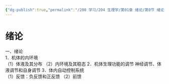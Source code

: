 ```yaml
---
{"dg-publish":true,"permalink":"/200 学习/204 生理学/第01章 绪论/第0节 绪论/绪论/","title":"绪论","created":"2024-03-04T14:27:04.430+08:00","updated":"2024-03-04T14:39:41.006+08:00"}
---
```


# 绪论
一、绪论	
	1．机体的内环境	
	（1）体液及其分布
	（2）内环境及其稳态
	2．机体生理功能的调节	
	神经调节、体液调节和自身调节
	3．体内自动控制系统	
	（1）反馈：负反馈和正反馈
	（2）前馈
